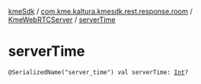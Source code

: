 [kmeSdk](../../index.md) / [com.kme.kaltura.kmesdk.rest.response.room](../index.md) / [KmeWebRTCServer](index.md) / [serverTime](./server-time.md)

# serverTime

`@SerializedName("server_time") val serverTime: `[`Int`](https://kotlinlang.org/api/latest/jvm/stdlib/kotlin/-int/index.html)`?`